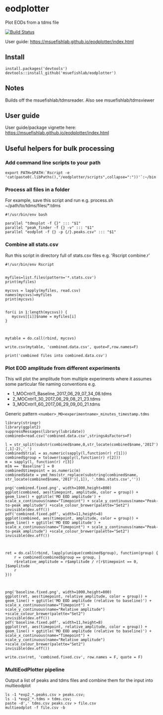 # eodplotter

Plot EODs from a tdms file

[![Build Status](https://travis-ci.org/msuefishlab/eodplotter.svg?branch=master)](https://travis-ci.org/msuefishlab/eodplotter)


User guide: https://msuefishlab.github.io/eodplotter/index.html


## Install

    install.packages('devtools')
    devtools::install_github('msuefishlab/eodplotter')

## Notes

Builds off the msuefishlab/tdmsreader. Also see msuefishlab/tdmsviewer


## User guide

User guide/package vignette here: https://msuefishlab.github.io/eodplotter/index.html


## Useful helpers for bulk processing


### Add command line scripts to your path

```
export PATH=$PATH:`Rscript -e 'cat(paste0(.libPaths(),"/eodplotter/scripts",collapse=":"))'`:~/bin
```


### Process all files in a folder

For example, save this script and run e.g. process.sh ~/path/to/tdms/files/*.tdms

```
#!/usr/bin/env bash

parallel "tdmsplot -f {}" ::: "$1"
parallel "peak_finder -f {} -v" ::: "$1"
parallel "eodplot -f {} -p {/}.peaks.csv" ::: "$1"
```


### Combine all stats.csv

Run this script in directory full of stats.csv files e.g. 'Rscript combine.r'

```
#!/usr/bin/env Rscript


myfiles=list.files(pattern='*.stats.csv')
print(myfiles)

mycsvs = lapply(myfiles, read.csv)
names(mycsvs)=myfiles
print(mycsvs)


for(i in 1:length(mycsvs)) {
   mycsvs[[i]]$name = myfiles[i]
}



mytable = do.call(rbind, mycsvs)

write.csv(mytable, 'combined.data.csv', quote=F,row.names=F)

print('combined files into combined.data.csv')
```



### Plot EOD amplitude from different experiments

This will plot the amplitude from multiple experiments where it assumes some particular file naming conventions e.g. 

- 1_MOCntrl1_Baseline_2017_06_29_07_34_08.tdms
- 2_MOCntrl1_30_2017_06_29_08_21_23.tdms
- 3_MOCntrl1_60_2017_06_29_09_00_21.tdms

Generic pattern `<number>_MO<experimentname>_minutes_timestamp.tdms`

```
library(stringr)
library(ggplot2)
suppressMessages(library(lubridate))
combined=read.csv('combined.data.csv',stringsAsFactors=F)

l = str_split(substr(combined$name,0,str_locate(combined$name,'2017')[,1]-2),'_')
combined$trial = as.numeric(sapply(l,function(r) r[1]))
combined$group = tolower(sapply(l,function(r) r[2]))
m = sapply(l, function(r) r[3])
m[m == 'Baseline'] = 0
combined$timepoint = as.numeric(m)
combined$date = ymd_hms(str_replace(substring(combined$name, str_locate(combined$name,'2017')[,1]), '.tdms.stats.csv',''))
 
png('combined.fixed.png', width=1000,height=800)
ggplot(combined, aes(timepoint, amplitude, color = group)) + geom_line() + ggtitle('MO EOD amplitude') + scale_x_continuous(name="Timepoint") + scale_y_continuous(name="Peak-to-peak amplitude") +scale_colour_brewer(palette="Set2")
invisible(dev.off())
pdf('combined.fixed.pdf', width=11,height=8)
ggplot(combined, aes(timepoint, amplitude, color = group)) + geom_line() + ggtitle('MO EOD amplitude') + scale_x_continuous(name="Timepoint") + scale_y_continuous(name="Peak-to-peak amplitude") +scale_colour_brewer(palette="Set2")
invisible(dev.off())



ret = do.call(rbind, lapply(unique(combined$group), function(group) {
    r = combined[combined$group == group, ]
    r$relative_amplitude = r$amplitude / r[r$timepoint == 0, ]$amplitude
    r
}))



png('baseline.fixed.png', width=1000,height=800)
ggplot(ret, aes(timepoint, relative_amplitude, color = group)) + geom_line() + ggtitle('MO EOD amplitude (relative to baseline)') + scale_x_continuous(name="Timepoint") + scale_y_continuous(name="Relative amplitude") +scale_colour_brewer(palette="Set2")
invisible(dev.off())
pdf('baseline.fixed.pdf', width=11,height=8)
ggplot(ret, aes(timepoint, relative_amplitude, color = group)) + geom_line() + ggtitle('MO EOD amplitude (relative to baseline)') + scale_x_continuous(name="Timepoint") + scale_y_continuous(name="Relative amplitude") +scale_colour_brewer(palette="Set2")
invisible(dev.off())

write.csv(ret, 'combined.fixed.csv', row.names = F, quote = F)
```


### MultiEodPlotter pipeline

Output a list of peaks and tdms files and combine them for the input into multieodplot

```
ls -1 *exp2_*.peaks.csv > peaks.csv; 
ls -1 *exp2_*.tdms > tdms.csv;
paste -d',' tdms.csv peaks.csv > file.csv
multieodplot -f file.csv -b
```




